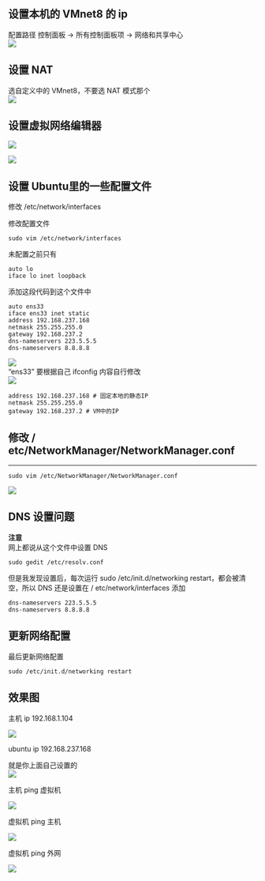 ## 设置本机的 VMnet8 的 ip 

配置路径  控制面板 -> 所有控制面板项 -> 网络和共享中心   
![](http://pic.shixiaocaia.fun/202210131519547.png)

## 设置 NAT
选自定义中的 VMnet8，不要选 NAT 模式那个  
![](http://pic.shixiaocaia.fun/202210131519075.png)

## 设置虚拟网络编辑器
![](http://pic.shixiaocaia.fun/202210131519521.png)

![](http://pic.shixiaocaia.fun/202210131519506.png)

## 设置 Ubuntu里的一些配置文件
修改 /etc/network/interfaces


修改配置文件

```
sudo vim /etc/network/interfaces
```

未配置之前只有

```
auto lo
iface lo inet loopback
```

添加这段代码到这个文件中

```
auto ens33
iface ens33 inet static
address 192.168.237.168
netmask 255.255.255.0
gateway 192.168.237.2
dns-nameservers 223.5.5.5
dns-nameservers 8.8.8.8
```

![](http://pic.shixiaocaia.fun/202210131519230.png)  
“ens33” 要根据自己 ifconfig 内容自行修改  
![](http://pic.shixiaocaia.fun/202210131519549.png)

```shell
address 192.168.237.168 # 固定本地的静态IP
netmask 255.255.255.0 
gateway 192.168.237.2 # VM中的IP
```

## 修改 / etc/NetworkManager/NetworkManager.conf
-------------------------------------------

```shell
sudo vim /etc/NetworkManager/NetworkManager.conf
```

![](http://pic.shixiaocaia.fun/202210131519491.png)

## DNS 设置问题


**注意**  
网上都说从这个文件中设置 DNS

```shell
sudo gedit /etc/resolv.conf
```

但是我发现设置后，每次运行 sudo /etc/init.d/networking restart，都会被清空，所以 DNS 还是设置在 / etc/network/interfaces 添加

```shell
dns-nameservers 223.5.5.5
dns-nameservers 8.8.8.8
```

## 更新网络配置


最后更新网络配置

```shell
sudo /etc/init.d/networking restart
```

## 效果图

主机 ip 192.168.1.104

![](http://pic.shixiaocaia.fun/202210131519176.png)

ubuntu ip 192.168.237.168

就是你上面自己设置的  
![](http://pic.shixiaocaia.fun/202210131519238.png)

主机 ping 虚拟机

![](http://pic.shixiaocaia.fun/202210131519359.png)

虚拟机 ping 主机


![](http://pic.shixiaocaia.fun/202210131519019.png)

虚拟机 ping 外网


![](http://pic.shixiaocaia.fun/202210131519097.png)